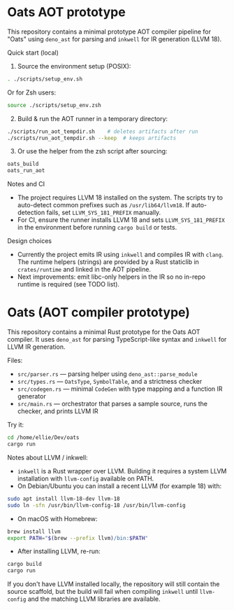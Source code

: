 # Oats AOT prototype

This repository contains a minimal prototype AOT compiler pipeline for "Oats" using `deno_ast` for parsing and `inkwell` for IR generation (LLVM 18).

Quick start (local)

1. Source the environment setup (POSIX):

```sh
. ./scripts/setup_env.sh
```

Or for Zsh users:

```zsh
source ./scripts/setup_env.zsh
```

2. Build & run the AOT runner in a temporary directory:

```sh
./scripts/run_aot_tempdir.sh    # deletes artifacts after run
./scripts/run_aot_tempdir.sh --keep  # keeps artifacts
```

3. Or use the helper from the zsh script after sourcing:

```zsh
oats_build
oats_run_aot
```

Notes and CI

- The project requires LLVM 18 installed on the system. The scripts try to auto-detect common prefixes such as `/usr/lib64/llvm18`. If auto-detection fails, set `LLVM_SYS_181_PREFIX` manually.
- For CI, ensure the runner installs LLVM 18 and sets `LLVM_SYS_181_PREFIX` in the environment before running `cargo build` or tests.

Design choices

- Currently the project emits IR using `inkwell` and compiles IR with `clang`. The runtime helpers (strings) are provided by a Rust staticlib in `crates/runtime` and linked in the AOT pipeline.
- Next improvements: emit libc-only helpers in the IR so no in-repo runtime is required (see TODO list).
# Oats (AOT compiler prototype)

This repository contains a minimal Rust prototype for the Oats AOT compiler. It uses `deno_ast` for parsing TypeScript-like syntax and `inkwell` for LLVM IR generation.

Files:
- `src/parser.rs` — parsing helper using `deno_ast::parse_module`
- `src/types.rs` — `OatsType`, `SymbolTable`, and a strictness checker
- `src/codegen.rs` — minimal `CodeGen` with type mapping and a function IR generator
- `src/main.rs` — orchestrator that parses a sample source, runs the checker, and prints LLVM IR

Try it:

```bash
cd /home/ellie/Dev/oats
cargo run
```

Notes about LLVM / inkwell:

- `inkwell` is a Rust wrapper over LLVM. Building it requires a system LLVM installation with `llvm-config` available on PATH.
- On Debian/Ubuntu you can install a recent LLVM (for example 18) with:

```bash
sudo apt install llvm-18-dev llvm-18
sudo ln -sfn /usr/bin/llvm-config-18 /usr/bin/llvm-config
```

- On macOS with Homebrew:

```bash
brew install llvm
export PATH="$(brew --prefix llvm)/bin:$PATH"
```

- After installing LLVM, re-run:

```bash
cargo build
cargo run
```

If you don't have LLVM installed locally, the repository will still contain the source scaffold, but the build will fail when compiling `inkwell` until `llvm-config` and the matching LLVM libraries are available.
